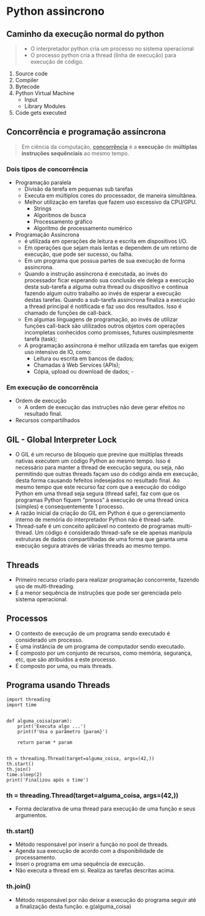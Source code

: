 # Python assincrono

## Caminho da execução normal do python

> - O interpretador python cria um processo no sistema operacional
> - O processo python cria a thread (linha de execução) para execução de código.

1. Source code
2. Compiler
3. Bytecode
4. Python Virtual Machine
   - Input
   - Library Modules
5. Code gets executed

## Concorrência e programação assíncrona

> Em ciência da computação, **<ins>concorrência</ins>** é a **execução** de **múltiplas instruções sequênciais** ao mesmo tempo.

### Dois tipos de concorrência

- Programação paralela
  - Divisão da terefa em pequenas sub tarefas
  - Executa em múltiplos cores do processador, de maneira simultânea.
  - Melhor utilização em tarefas que fazem uso excessivo da CPU/GPU.
    - Strings
    - Algoritmos de busca
    - Processamento gráfico
    - Algoritmo de processamento numérico
- Programação Assíncrona
  - é utilizada em operações de leitura e escrita em dispositivos I/O.
  - Em operações que sejam mais lentas e dependem de um retorno de execução, que pode ser sucesso, ou falha.
  - Em um programa que possua partes de sua execução de forma assincrona.
  - Quando a instrução assíncrona é executada, ao invés do processador ficar esperando sua conclusão ele delega a execução desta sub-tarefa a alguma outra thread ou dispositivo e continua fazendo algum outro trabalho ao invés de esperar a execução destas tarefas. Quando a sub-tarefa assíncrona finaliza a execução a thread principal é notificada e faz uso dos resultados. Isso é chamado de funções de call-back.
  - Em algumas linguagens de programação, ao invés de utilizar funções call-back são utilizados outros objetos com operações incompletas conhecidos como promisses, futures ousimplesmente tarefa (task);
  - A programação assíncrona é melhor utilizada em tarefas que exigem uso intensivo de IO, como:
    - Leitura ou escrita em bancos de dados;
    - Chamadas à Web Services (APIs);
    - Cópia, upload ou download de dados; -

### Em execução de concorrência

- Ordem de execução
  - A ordem de execução das instruções não deve gerar efeitos no resultado final.
- Recursos compartilhados

## GIL - Global Interpreter Lock

- O GIL é um recurso de bloqueio que previne que múltiplas threads nativas executem um código Python ao mesmo tempo. Isso é necessário para manter a thread de execução segura, ou seja, não permitindo que outras threads façam uso do código ainda em execução, desta forma causando fefeitos indesejados no resultado final. Ao mesmo tempo que este recurso faz com que a execução do código Python em uma thread seja segura (thread safe), faz com que os programas Python fiquem “presos” à execução de uma thread única (simples) e consequentemente 1 processo.
- A razão inicial da criação do GIL em Python é que o gerenciamento interno de memória do interpretador Python não é thread-safe.
- Thread-safe é um conceito aplicável no contexto de programas multi-thread. Um código é considerado thread-safe se ele apenas manipula estruturas de dados compartilhadas de uma forma que garanta uma execução segura através de várias threads ao mesmo tempo.

## Threads

- Primeiro recurso criado para realizar programação concorrente, fazendo uso de multi-threading.
- É a menor sequência de instruções que pode ser gerenciada pelo sistema operacional.

## Processos

- O contexto de execução de um programa sendo executado é considerado um processo.
- É uma instância de um programa de computador sendo executado.
- É composto por um conjunto de recursos, como memória, segurança, etc, que são atribuídos a este processo.
- É composto por uma, ou mais threads.

## Programa usando Threads

    import threading
    import time


    def alguma_coisa(param):
        print('Executa algo ...')
        print(f'Usa o parâmetro {param}')

        return param * param


    th = threading.Thread(target=alguma_coisa, args=(42,))
    th.start()
    th.join()
    time.sleep(2)
    print('Finalizou após o time')

### th = threading.Thread(target=alguma_coisa, args=(42,))

- Forma declarativa de uma thread para execução de uma função e seus argumentos.

### th.start()

- Método responsável por inserir a função no pool de threads.
- Agenda sua execução de acordo com a disponibilidade de processamento.
- Inseri o programa em uma sequência de execução.
- Não executa a thread em si. Realiza as tarefas descritas acima.

### th.join()

- Método responsável por não deixar a execução do programa seguir até a finalização desta função. e.g(alguma_coisa)
